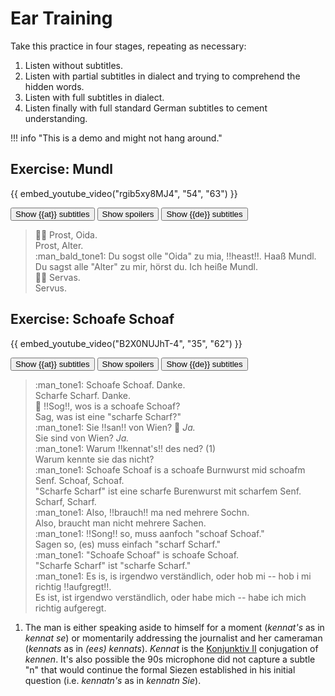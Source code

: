 # Ear Training

Take this practice in four stages, repeating as necessary:

1. Listen without subtitles.
2. Listen with partial subtitles in dialect and trying to comprehend the hidden words.
3. Listen with full subtitles in dialect.
4. Listen finally with full standard German subtitles to cement understanding.

!!! info "This is a demo and might not hang around."

<style>
.spoiler {
    background-color: gray;
    color: transparent;
    user-select: none;
}

.spoiler:hover {
    background-color: inherit;
    color: inherit;
}

.subtitles_at {
    display: none;
}

.subtitles_de {
    display: none;
    font-size: .83em;
    /* line-height: 0.5em; */
    vertical-align: baseline;
    position: relative;
    top: -0.4em;
}
</style>

<script>
function revealSpoiler(name) {
    var list = document.getElementsByClassName(name);
    for (var i=0, element; element = list[i]; i++) {
        element.style.backgroundColor="inherit";
        element.style.color="inherit";
        element.style.display="inline";
    }
}

function toggleSelector(selector) {
    var list = document.querySelectorAll(selector);
    for (var i=0, element; element = list[i]; i++) {
        if (element.style.display != "none") {
            element.style.display = "none";
        } else {
            element.style.display="inline";
        }
    }
}
</script>

## Exercise: Mundl

{{ embed_youtube_video("rgib5xy8MJ4", "54", "63") }}

<button href="javascript://" onclick="toggleSelector('.subtitles_at')" class="md-button">Show {{at}} subtitles</button>
<button href="javascript://" onclick="revealSpoiler('spoiler')" class="md-button">Show spoilers</button>
<button href="javascript://" onclick="toggleSelector('.subtitles_de')" class="md-button">Show {{de}} subtitles</button>

<!-- why markdown="1"? https://stackoverflow.com/questions/47165449/use-static-html-in-mkdocs -->
<div class="annotate" markdown="1">

<!-- placeholder for proper rendering -->
> :factory_worker: Prost, Oida.     <!-- class:subtitles_at -->  
> Prost, Alter.                     <!-- class:subtitles_de -->  
> :man_bald_tone1: Du sogst olle "Oida" zu mia, !!heast!!. Haaß Mundl.  <!-- class:subtitles_at -->  
> Du sagst alle "Alter" zu mir, hörst du. Ich heiße Mundl.              <!-- class:subtitles_de -->  
> :factory_worker: Servas.          <!-- class:subtitles_at -->  
> Servus.                           <!-- class:subtitles_de -->  

</div>

## Exercise: Schoafe Schoaf

{{ embed_youtube_video("B2X0NUJhT-4", "35", "62") }}

<button href="javascript://" onclick="toggleSelector('.subtitles_at')" class="md-button">Show {{at}} subtitles</button>
<button href="javascript://" onclick="revealSpoiler('spoiler')" class="md-button">Show spoilers</button>
<button href="javascript://" onclick="toggleSelector('.subtitles_de')" class="md-button">Show {{de}} subtitles</button>

<div class="annotate" markdown="1">

<!-- placeholder for proper rendering -->
> :man_tone1: Schoafe Schoaf. Danke.                    <!-- class:subtitles_at -->  
> Scharfe Scharf. Danke.                                <!-- class:subtitles_de -->  
> :woman: !!Sog!!, wos is a schoafe Schoaf?             <!-- class:subtitles_at -->  
> Sag, was ist eine "scharfe Scharf?"                   <!-- class:subtitles_de -->  
> :man_tone1: Sie !!san!! von Wien? :woman: _Ja._       <!-- class:subtitles_at -->  
> Sie sind von Wien? _Ja._                              <!-- class:subtitles_de -->  
> :man_tone1: Warum !!kennat's!! des ned? (1)           <!-- class:subtitles_at -->  
> Warum kennte sie das nicht?                           <!-- class:subtitles_de -->  
> :man_tone1: Schoafe Schoaf is a schoafe Burnwurst mid schoafm Senf. Schoaf, Schoaf.   <!-- class:subtitles_at -->  
> "Scharfe Scharf" ist eine scharfe Burenwurst mit scharfem Senf. Scharf, Scharf.       <!-- class:subtitles_de -->  
> :man_tone1: Also, !!brauch!! ma ned mehrere Sochn.    <!-- class:subtitles_at -->  
> Also, braucht man nicht mehrere Sachen.               <!-- class:subtitles_de -->  
> :man_tone1: !!Song!! so, muss aanfoch "schoaf Schoaf."<!-- class:subtitles_at -->  
> Sagen so, (es) muss einfach "scharf Scharf."          <!-- class:subtitles_de -->  
> :man_tone1: "Schoafe Schoaf" is schoafe Schoaf.       <!-- class:subtitles_at -->  
> "Scharfe Scharf" ist "scharfe Scharf."                <!-- class:subtitles_de -->  
> :man_tone1: Es is, is irgendwo verständlich, oder hob mi -- hob i mi richtig !!aufgregt!!. <!-- class:subtitles_at -->  
> Es ist, ist irgendwo verständlich, oder habe mich -- habe ich mich richtig aufgeregt.  <!-- class:subtitles_de -->  

</div>

1. The man is either speaking aside to himself for a moment (_kennat's_ as in _kennat se_) or momentarily addressing the journalist and her cameraman (_kennats_ as in _(ees) kennats_). _Kennat_ is the [Konjunktiv II](subjunctive-mood.md#-at-inflections) conjugation of _kennen_. It's also possible the 90s microphone did not capture a subtle "n" that would continue the formal Siezen established in his initial question (i.e. _kennatn's_ as in _kennatn Sie_).
